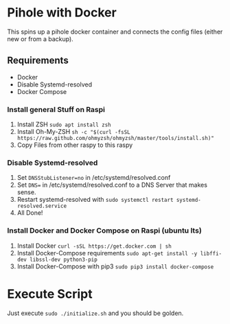 # Pihole with Docker

This spins up a pihole docker container and connects the config files (either new or from a backup).

## Requirements

- Docker
- Disable Systemd-resolved
- Docker Compose

### Install general Stuff on Raspi
1. Install ZSH ```sudo apt install zsh```
2. Install Oh-My-ZSH ```sh -c "$(curl -fsSL https://raw.github.com/ohmyzsh/ohmyzsh/master/tools/install.sh)"```
3. Copy Files from other raspy to this raspy

### Disable Systemd-resolved
1. Set ```DNSStubListener=no``` in /etc/systemd/resolved.conf
2. Set ```DNS=``` in /etc/systemd/resolved.conf to a DNS Server that makes sense.
2. Restart systemd-resolved with ```sudo systemctl restart systemd-resolved.service```
4. All Done!

### Install Docker and Docker Compose on Raspi (ubuntu lts)

1. Install Docker ```curl -sSL https://get.docker.com | sh```
2. Install Docker-Compose requirements ```sudo apt-get install -y libffi-dev libssl-dev python3-pip```
3. Install Docker-Compose with pip3 ```sudo pip3 install docker-compose```

# Execute Script

Just execute ```sudo ./initialize.sh``` and you should be golden.
